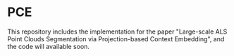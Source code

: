 # PCE

This repository includes the implementation for the paper "Large-scale ALS Point Clouds Segmentation via Projection-based Context Embedding", and the code will available soon.
